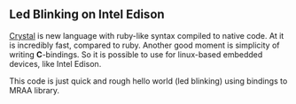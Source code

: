 ## Led Blinking on Intel Edison

[Crystal](http://crystal-lang.org/) is new language with ruby-like syntax compiled to native code. At it is incredibly fast, compared to ruby.
Another good moment is simplicity of writing **C**-bindings. So it is possible to use for linux-based embedded devices, like Intel Edison.

This code is just quick and rough hello world (led blinking) using bindings to MRAA library.
